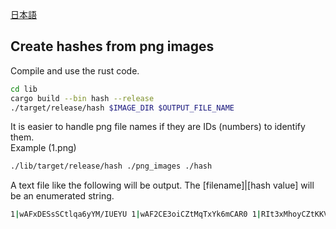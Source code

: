 [日本語](/docs/README.ja.md)
## Create hashes from png images
Compile and use the rust code.
```bash
cd lib
cargo build --bin hash --release
./target/release/hash $IMAGE_DIR $OUTPUT_FILE_NAME
```

It is easier to handle png file names if they are IDs (numbers) to identify them.  
Example (1.png)
```bash
./lib/target/release/hash ./png_images ./hash
```

A text file like the following will be output. The [filename]|[hash value] will be an enumerated string.
```bash
1|wAFxDESsSCtlqa6yYM/IUEYU 1|wAF2CE3oiCZtMqTxYk6mCAR0 1|RIt3xMhoyCZtKKVyYM6QOES0....
```
